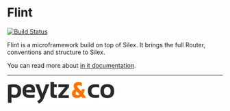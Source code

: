 Flint
=====

[![Build Status](https://travis-ci.org/henrikbjorn/Flint.png?branch=master)](https://travis-ci.org/henrikbjorn/Flint)

Flint is a microframework build on top of Silex. It brings the full Router, conventions and structure to Silex.

You can read more about [in it documentation](http://flint.rtfd.org).

---

[![Peytz & Co](doc/_static/peytzco.jpg)](http://peytz.dk)
